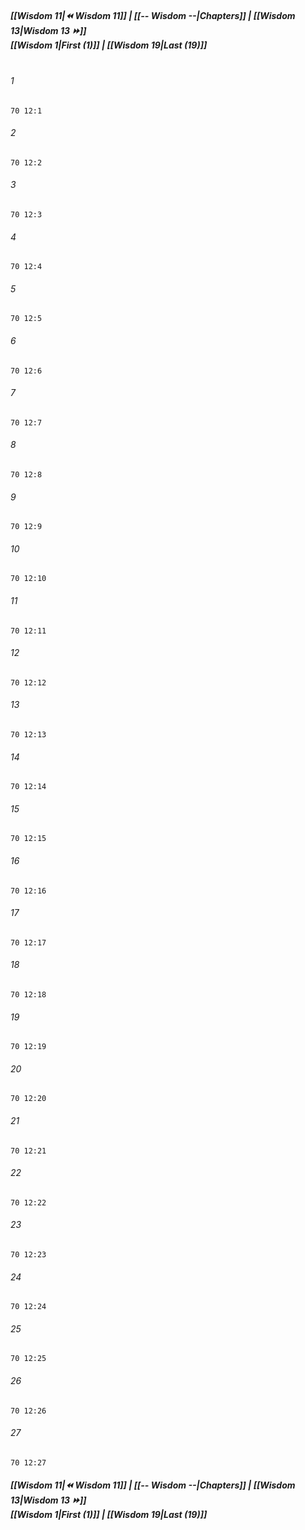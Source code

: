 
##### **[[Wisdom 11|⏪ Wisdom 11]] | [[-- Wisdom --|Chapters]] | [[Wisdom 13|Wisdom 13 ⏩]]**<br>**[[Wisdom 1|First (1)]] | [[Wisdom 19|Last (19)]]**<br><br>

###### 1
``` verse
70 12:1
```
###### 2
``` verse
70 12:2
```
###### 3
``` verse
70 12:3
```
###### 4
``` verse
70 12:4
```
###### 5
``` verse
70 12:5
```
###### 6
``` verse
70 12:6
```
###### 7
``` verse
70 12:7
```
###### 8
``` verse
70 12:8
```
###### 9
``` verse
70 12:9
```
###### 10
``` verse
70 12:10
```
###### 11
``` verse
70 12:11
```
###### 12
``` verse
70 12:12
```
###### 13
``` verse
70 12:13
```
###### 14
``` verse
70 12:14
```
###### 15
``` verse
70 12:15
```
###### 16
``` verse
70 12:16
```
###### 17
``` verse
70 12:17
```
###### 18
``` verse
70 12:18
```
###### 19
``` verse
70 12:19
```
###### 20
``` verse
70 12:20
```
###### 21
``` verse
70 12:21
```
###### 22
``` verse
70 12:22
```
###### 23
``` verse
70 12:23
```
###### 24
``` verse
70 12:24
```
###### 25
``` verse
70 12:25
```
###### 26
``` verse
70 12:26
```
###### 27
``` verse
70 12:27
```

##### **[[Wisdom 11|⏪ Wisdom 11]] | [[-- Wisdom --|Chapters]] | [[Wisdom 13|Wisdom 13 ⏩]]**<br>**[[Wisdom 1|First (1)]] | [[Wisdom 19|Last (19)]]**
